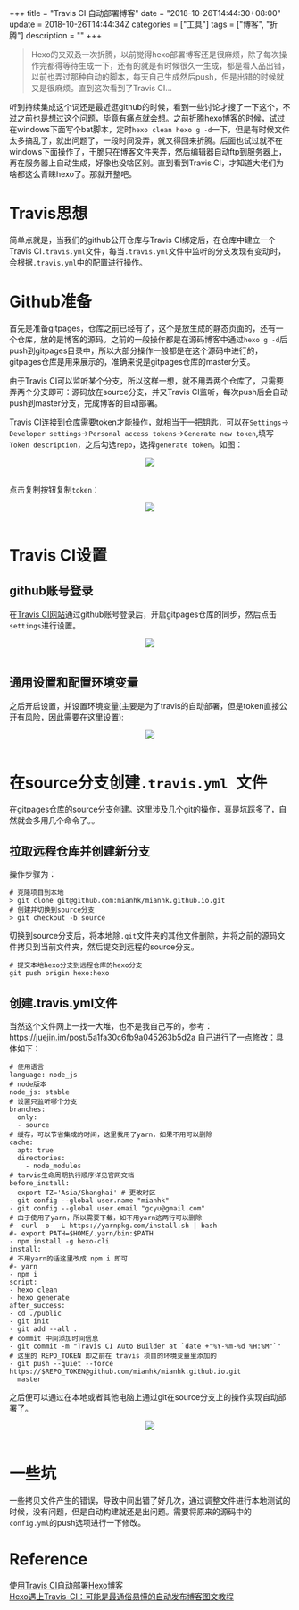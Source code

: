 +++
title = "Travis CI 自动部署博客"
date = "2018-10-26T14:44:30+08:00"
update = 2018-10-26T14:44:34Z
categories = ["工具"]
tags = ["博客", "折腾"]
description = ""
+++


> Hexo的又双叒一次折腾，以前觉得hexo部署博客还是很麻烦，除了每次操作完都得等待生成一下，还有的就是有时候很久一生成，都是看人品出错，以前也弄过那种自动的脚本，每天自己生成然后push，但是出错的时候就又是很麻烦。直到这次看到了Travis CI...   
   
   
<!--more-->
听到持续集成这个词还是最近逛github的时候，看到一些讨论才搜了一下这个，不过之前也是想过这个问题，毕竟有痛点就会想。之前折腾hexo博客的时候，试过在windows下面写个bat脚本，定时`hexo clean hexo g -d`一下，但是有时候文件太多搞乱了，就出问题了，一段时间没弄，就又得回来折腾。后面也试过就不在windows下面操作了，干脆只在博客文件夹弄，然后编辑器自动ftp到服务器上，再在服务器上自动生成，好像也没啥区别。直到看到Travis CI，才知道大佬们为啥都这么青睐hexo了。那就开整吧。   

# Travis思想

简单点就是，当我们的github公开仓库与Travis CI绑定后，在仓库中建立一个Travis CI`.travis.yml`文件，每当`.travis.yml`文件中监听的分支发现有变动时，会根据`.travis.yml`中的配置进行操作。   

# Github准备

首先是准备gitpages，仓库之前已经有了，这个是放生成的静态页面的，还有一个仓库，放的是博客的源码。之前的一般操作都是在源码博客中通过`hexo g -d`后push到gitpages目录中，所以大部分操作一般都是在这个源码中进行的，gitpages仓库是用来展示的，准确来说是gitpages仓库的master分支。  

由于Travis CI可以监听某个分支，所以这样一想，就不用弄两个仓库了，只需要弄两个分支即可：源码放在source分支，并又Travis CI监听，每次push后会自动push到master分支，完成博客的自动部署。  

Travis CI连接到仓库需要token才能操作，就相当于一把钥匙，可以在`Settings`->` Developer settings`->`Personal access tokens`->`Generate new token`,填写`Token description`，之后勾选`repo`，选择`generate token`。如图：
<div align="center"> <img src="https://blog-1252063226.cosbj.myqcloud.com/network/20181026151507.png" /> </div><br>

点击复制按钮复制`token`：
<div align="center"> <img src="https://blog-1252063226.cosbj.myqcloud.com/network/20181026151704.png" /> </div><br>

# Travis CI设置
## github账号登录
在[Travis CI网站](https://travis-ci.org/)通过github账号登录后，开启gitpages仓库的同步，然后点击`settings`进行设置。
<div align="center"> <img src="https://blog-1252063226.cosbj.myqcloud.com/network/20181026155513.png" /> </div><br>

## 通用设置和配置环境变量
之后开启设置，并设置环境变量(主要是为了travis的自动部署，但是token直接公开有风险，因此需要在这里设置):
<div align="center"> <img src="https://blog-1252063226.cosbj.myqcloud.com/network/20181026155627.png" /> </div><br>

# 在source分支创建`.travis.yml `文件
在gitpages仓库的source分支创建。这里涉及几个git的操作，真是坑踩多了，自然就会多用几个命令了。。   
   
## 拉取远程仓库并创建新分支
操作步骤为：
```
# 克隆项目到本地
> git clone git@github.com:mianhk/mianhk.github.io.git
# 创建并切换到source分支
> git checkout -b source
```
切换到source分支后，将本地除`.git`文件夹的其他文件删除，并将之前的源码文件拷贝到当前文件夹，然后提交到远程的source分支。
```
# 提交本地hexo分支到远程仓库的hexo分支
git push origin hexo:hexo
```

## 创建.travis.yml文件
当然这个文件网上一找一大堆，也不是我自己写的，参考：https://juejin.im/post/5a1fa30c6fb9a045263b5d2a  自己进行了一点修改：具体如下：
```
# 使用语言
language: node_js
# node版本
node_js: stable
# 设置只监听哪个分支
branches:
  only:
  - source
# 缓存，可以节省集成的时间，这里我用了yarn，如果不用可以删除
cache:
  apt: true
  directories:
    - node_modules
# tarvis生命周期执行顺序详见官网文档
before_install:
- export TZ='Asia/Shanghai' # 更改时区
- git config --global user.name "mianhk"
- git config --global user.email "gcyu@gmail.com"
# 由于使用了yarn，所以需要下载，如不用yarn这两行可以删除
#- curl -o- -L https://yarnpkg.com/install.sh | bash
#- export PATH=$HOME/.yarn/bin:$PATH
- npm install -g hexo-cli
install:
# 不用yarn的话这里改成 npm i 即可
#- yarn
- npm i
script:
- hexo clean
- hexo generate
after_success:
- cd ./public
- git init
- git add --all .
# commit 中间添加时间信息
- git commit -m "Travis CI Auto Builder at `date +"%Y-%m-%d %H:%M"`"  
# 这里的 REPO_TOKEN 即之前在 travis 项目的环境变量里添加的
- git push --quiet --force https://$REPO_TOKEN@github.com/mianhk/mianhk.github.io.git
  master

```

之后便可以通过在本地或者其他电脑上通过git在source分支上的操作实现自动部署了。  
<div align="center"> <img src="https://blog-1252063226.cosbj.myqcloud.com/network/20181026161116.png" /> </div><br> 

# 一些坑
一些拷贝文件产生的错误，导致中间出错了好几次，通过调整文件进行本地测试的时候，没有问题，但是自动构建就还是出问题。需要将原来的源码中的`config.yml`的push选项进行一下修改。

# Reference
[使用Travis CI自动部署Hexo博客](https://www.itfanr.cc/2017/08/09/using-travis-ci-automatic-deploy-hexo-blogs/)   
[Hexo遇上Travis-CI：可能是最通俗易懂的自动发布博客图文教程](https://juejin.im/post/5a1fa30c6fb9a045263b5d2a)  



